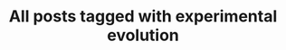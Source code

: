 ---
layout: tag
title: "All posts tagged with experimental evolution"
permalink: /weblog/tags/experimental-evolution/
taxonomy: experimental evolution
---